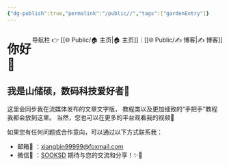 ```yaml
---
{"dg-publish":true,"permalink":"/public//","tags":["gardenEntry"]}
---
```


<span style="float:right;">

导航栏  👉  [[🌐  Public/🏠 主页\|🏠 主页]]｜[[🌐  Public/✍️ 博客\|✍️ 博客]] 

</span>

# 你好👋 
## 我是山储硕，数码科技爱好者🤖️

这里会同步我在流媒体发布的文章文字版，
教程类以及更加细致的“手把手”教程我都会放到这里。
当然，您也可以在更多的平台观看我的视频🎥

如果您有任何问题或合作意向，可以通过以下方式联系我：
- 邮箱📩 ：[xiangbin99999@foxmail.com](mailto:xiangbin99999@foxmail.com) 
- 微信📲 ：[SOOKSD](weixin://profile/SOOKSD) 
期待与您的交流和分享！✨💬


